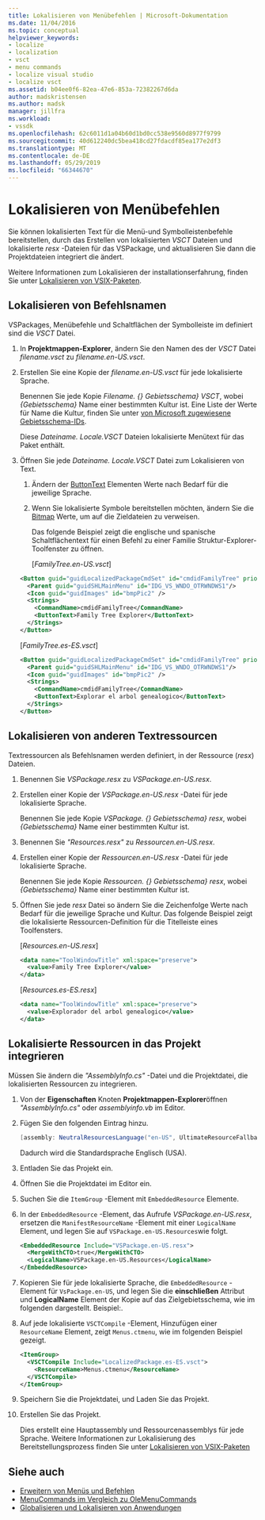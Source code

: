 ```yaml
---
title: Lokalisieren von Menübefehlen | Microsoft-Dokumentation
ms.date: 11/04/2016
ms.topic: conceptual
helpviewer_keywords:
- localize
- localization
- vsct
- menu commands
- localize visual studio
- localize vsct
ms.assetid: b04ee0f6-82ea-47e6-853a-72382267d6da
author: madskristensen
ms.author: madsk
manager: jillfra
ms.workload:
- vssdk
ms.openlocfilehash: 62c6011d1a04b60d1bd0cc538e9560d8977f9799
ms.sourcegitcommit: 40d612240dc5bea418cd27fdacdf85ea177e2df3
ms.translationtype: MT
ms.contentlocale: de-DE
ms.lasthandoff: 05/29/2019
ms.locfileid: "66344670"
---
```

# <a name="localize-menu-commands"></a>Lokalisieren von Menübefehlen
Sie können lokalisierten Text für die Menü-und Symbolleistenbefehle bereitstellen, durch das Erstellen von lokalisierten *VSCT* Dateien und lokalisierte *resx* -Dateien für das VSPackage, und aktualisieren Sie dann die Projektdateien integriert die ändert.

 Weitere Informationen zum Lokalisieren der installationserfahrung, finden Sie unter [Lokalisieren von VSIX-Paketen](../extensibility/localizing-vsix-packages.md).

## <a name="localize-command-names"></a>Lokalisieren von Befehlsnamen
 VSPackages, Menübefehle und Schaltflächen der Symbolleiste im definiert sind die *VSCT* Datei.

1. In **Projektmappen-Explorer**, ändern Sie den Namen des der *VSCT* Datei *filename.vsct* zu *filename.en-US.vsct*.

2. Erstellen Sie eine Kopie der *filename.en-US.vsct* für jede lokalisierte Sprache.

    Benennen Sie jede Kopie *Filename. {} Gebietsschema} VSCT*, wobei *{Gebietsschema}* Name einer bestimmten Kultur ist. Eine Liste der Werte für Name die Kultur, finden Sie unter [von Microsoft zugewiesene Gebietsschema-IDs](/windows/uwp/publish/supported-languages).

    Diese *Dateiname. Locale.VSCT* Dateien lokalisierte Menütext für das Paket enthält.

3. Öffnen Sie jede *Dateiname. Locale.VSCT* Datei zum Lokalisieren von Text.

   1. Ändern der [ButtonText](../extensibility/buttontext-element.md) Elementen Werte nach Bedarf für die jeweilige Sprache.

   2. Wenn Sie lokalisierte Symbole bereitstellen möchten, ändern Sie die [Bitmap](../extensibility/bitmap-element.md) Werte, um auf die Zieldateien zu verweisen.

      Das folgende Beispiel zeigt die englische und spanische Schaltflächentext für einen Befehl zu einer Familie Struktur-Explorer-Toolfenster zu öffnen.

      [*FamilyTree.en-US.vsct*]

   ```xml
   <Button guid="guidLocalizedPackageCmdSet" id="cmdidFamilyTree" priority="0x0100" type="Button">
     <Parent guid="guidSHLMainMenu" id="IDG_VS_WNDO_OTRWNDWS1"/>
     <Icon guid="guidImages" id="bmpPic2" />
     <Strings>
       <CommandName>cmdidFamilyTree</CommandName>
       <ButtonText>Family Tree Explorer</ButtonText>
     </Strings>
   </Button>
   ```

    [*FamilyTree.es-ES.vsct*]

   ```xml
   <Button guid="guidLocalizedPackageCmdSet" id="cmdidFamilyTree" priority="0x0100" type="Button">
     <Parent guid="guidSHLMainMenu" id="IDG_VS_WNDO_OTRWNDWS1"/>
     <Icon guid="guidImages" id="bmpPic2" />
     <Strings>
       <CommandName>cmdidFamilyTree</CommandName>
       <ButtonText>Explorar el arbol genealogico</ButtonText>
     </Strings>
   </Button>

   ```

## <a name="localize-other-text-resources"></a>Lokalisieren von anderen Textressourcen
 Textressourcen als Befehlsnamen werden definiert, in der Ressource (*resx*) Dateien.

1. Benennen Sie *VSPackage.resx* zu *VSPackage.en-US.resx*.

2. Erstellen einer Kopie der *VSPackage.en-US.resx* -Datei für jede lokalisierte Sprache.

     Benennen Sie jede Kopie *VSPackage. {} Gebietsschema} resx*, wobei *{Gebietsschema}* Name einer bestimmten Kultur ist.

3. Benennen Sie *"Resources.resx"* zu *Ressourcen.en-US.resx*.

4. Erstellen einer Kopie der *Ressourcen.en-US.resx* -Datei für jede lokalisierte Sprache.

     Benennen Sie jede Kopie *Ressourcen. {} Gebietsschema} resx*, wobei *{Gebietsschema}* Name einer bestimmten Kultur ist.

5. Öffnen Sie jede *resx* Datei so ändern Sie die Zeichenfolge Werte nach Bedarf für die jeweilige Sprache und Kultur. Das folgende Beispiel zeigt die lokalisierte Ressourcen-Definition für die Titelleiste eines Toolfensters.

     [*Resources.en-US.resx*]

    ```xml
    <data name="ToolWindowTitle" xml:space="preserve">
      <value>Family Tree Explorer</value>
    </data>
    ```

     [*Resources.es-ES.resx*]

    ```xml
    <data name="ToolWindowTitle" xml:space="preserve">
      <value>Explorador del arbol genealogico</value>
    </data>

    ```

## <a name="incorporate-localized-resources-into-the-project"></a>Lokalisierte Ressourcen in das Projekt integrieren
 Müssen Sie ändern die *"AssemblyInfo.cs"* -Datei und die Projektdatei, die lokalisierten Ressourcen zu integrieren.

1. Von der **Eigenschaften** Knoten **Projektmappen-Explorer**öffnen *"AssemblyInfo.cs"* oder *assemblyinfo.vb* im Editor.

2. Fügen Sie den folgenden Eintrag hinzu.

    ```csharp
    [assembly: NeutralResourcesLanguage("en-US", UltimateResourceFallbackLocation.Satellite)]
    ```

     Dadurch wird die Standardsprache Englisch (USA).

3. Entladen Sie das Projekt ein.

4. Öffnen Sie die Projektdatei im Editor ein.

5. Suchen Sie die `ItemGroup` -Element mit `EmbeddedResource` Elemente.

6. In der `EmbeddedResource` -Element, das Aufrufe *VSPackage.en-US.resx*, ersetzen die `ManifestResourceName` -Element mit einer `LogicalName` Element, und legen Sie auf `VSPackage.en-US.Resources`wie folgt.

    ```xml
    <EmbeddedResource Include="VSPackage.en-US.resx">
      <MergeWithCTO>true</MergeWithCTO>
      <LogicalName>VSPackage.en-US.Resources</LogicalName>
    </EmbeddedResource>
    ```

7. Kopieren Sie für jede lokalisierte Sprache, die `EmbeddedResource` -Element für `VsPackage.en-US`, und legen Sie die **einschließen** Attribut und **LogicalName** Element der Kopie auf das Zielgebietsschema, wie im folgenden dargestellt. Beispiel:.

8. Auf jede lokalisierte `VSCTCompile` -Element, Hinzufügen einer `ResourceName` Element, zeigt `Menus.ctmenu`, wie im folgenden Beispiel gezeigt.

    ```xml
    <ItemGroup>
      <VSCTCompile Include="LocalizedPackage.es-ES.vsct">
        <ResourceName>Menus.ctmenu</ResourceName>
      </VSCTCompile>
    </ItemGroup>
    ```

9. Speichern Sie die Projektdatei, und Laden Sie das Projekt.

10. Erstellen Sie das Projekt.

     Dies erstellt eine Hauptassembly und Ressourcenassemblys für jede Sprache. Weitere Informationen zur Lokalisierung des Bereitstellungsprozess finden Sie unter [Lokalisieren von VSIX-Paketen](../extensibility/localizing-vsix-packages.md)

## <a name="see-also"></a>Siehe auch
- [Erweitern von Menüs und Befehlen](../extensibility/extending-menus-and-commands.md)
- [MenuCommands im Vergleich zu OleMenuCommands](../extensibility/menucommands-vs-olemenucommands.md)
- [Globalisieren und Lokalisieren von Anwendungen](../ide/globalizing-and-localizing-applications.md)